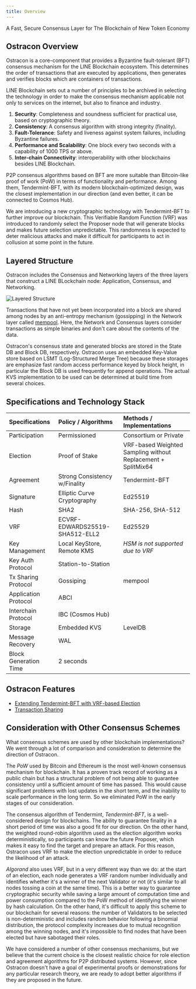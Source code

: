 ```yaml
---
title: Overview
---
```


A Fast, Secure Consensus Layer for The Blockchain of New Token Economy

## Ostracon Overview

Ostracon is a core-component that provides a Byzantine fault-tolerant (BFT) consensus mechanism for the LINE Blockchain ecosystem. This determines the order of transactions that are executed by applications, then generates and verifies blocks which are containers of transactions.

LINE Blockchain sets out a number of principles to be archived in selecting the technology in order to make the consensus mechanism applicable not only to services on the internet, but also to finance and industry.

1. **Security**: Completeness and soundness sufficient for practical use, based on cryptographic theory.
2. **Consistency**: A consensus algorithm with strong integrity (finality).
3. **Fault-Tolerance**: Safety and liveness against system failures, including Byzantine failures.
4. **Performance and Scalability**: One block every two seconds with a capability of 1000 TPS or above.
5. **Inter-chain Connectivity**: interoperability with other blockchains besides LINE Blockchain.

P2P consensus algorithms based on BFT are more suitable than Bitcoin-like proof of work (PoW) in terms of functionality and performance. Among them, Tendermint-BFT, with its modern blockchain-optimized design, was the closest implementation in our direction (and even better, it can be connected to Cosmos Hub).

We are introducing a new cryptographic technology with Tendermint-BFT to further improve our blockchain. This Verifiable Random Function (VRF) was introduced to randomly select the Proposer node that will generate blocks and makes future selection unpredictable. This randomness is expected to deter malicious attacks and make it difficult for participants to act in collusion at some point in the future.

## Layered Structure

Ostracon includes the Consensus and Networking layers of the three layers that construct a LINE BLockchain node: Application, Consensus, and Networking.

![Layered Structure](../static/layered_structure.png)

Transactions that have not yet been incorporated into a block are shared among nodes by an anti-entropy mechanism (gossipping) in the Network layer called [mempool](03-tx-sharing.md). Here, the Network and Consensus layers consider transactions as simple binaries and don't care about the contents of the data.

Ostracon's consensus state and generated blocks are stored in the State DB and Block DB, respectively.  Ostracon uses an embedded Key-Value store based on LSMT (Log-Structured Merge Tree) because these storages are emphasize fast random access performance keyed by block height, in particular the Block DB is used frequently for append operations. The actual KVS implementation to be used can be determined at build time from several choices.

## Specifications and Technology Stack

| Specifications        | Policy / Algorithms            | Methods / Implementations                                    |
|:----------------------|:-------------------------------|:-------------------------------------------------------------|
| Participation         | Permissioned                   | Consortium or Private                                        |
| Election              | Proof of Stake                 | VRF-based Weighted Sampling without Replacement + SplitMix64 |
| Agreement             | Strong Consistency w/Finality  | Tendermint-BFT                                               |
| Signature             | Elliptic Curve Cryptography    | Ed25519                                                      |
| Hash                  | SHA2                           | SHA-256, SHA-512                                             |
| VRF                   | ECVRF-EDWARDS25519-SHA512-ELL2 | Ed25529                                                      |
| Key Management        | Local KeyStore, Remote KMS     | *HSM is not supported due to VRF*                              |
| Key Auth Protocol     | Station-to-Station             |                                                              |
| Tx Sharing Protocol   | Gossiping                      | mempool                                                      |
| Application Protocol  | ABCI                           |                                                              |
| Interchain Protocol   | IBC (Cosmos Hub)               |                                                              |
| Storage               | Embedded KVS                   | LevelDB                                                      |
| Message Recovery      | WAL                            |                                                              |
| Block Generation Time | 2 seconds                      |                                                              |

## Ostracon Features

* [Extending Tendermint-BFT with VRF-based Election](02-consensus.md)
* [Transaction Sharing](03-tx-sharing.md)

## Consideration with Other Consensus Schemes

What consensus schemes are used by other blockchain implementations? We went through a lot of comparison and consideration to determine the direction of Ostracon.

The *PoW* used by Bitcoin and Ethereum is the most well-known consensus mechanism for blockchain. It has a proven track record of working as a public chain but has a structural problem of not being able to guarantee consistency until a sufficient amount of time has passed. This would cause significant problems with lost updates in the short term, and the inability to scale performance in the long term. So we eliminated PoW in the early stages of our consideration.

The consensus algorithm of Tendermint, *Tendermint-BFT*, is a well-considered design for blockchains. The ability to guarantee finality in a short period of time was also a good fit for our direction. On the other hand, the weighted round-robin algorithm used as the election algorithm works deterministically, so participants can know the future Proposer, which makes it easy to find the target and prepare an attack. For this reason, Ostracon uses VRF to make the election unpredictable in order to reduce the likelihood of an attack.

*Algorand* also uses VRF, but in a very different way than we do: at the start of an election, each node generates a VRF random number individually and identifies whether it's a winner of the next Validator or not (it's similar to all nodes tossing a coin at the same time). This is a better way to guarantee cryptographic security while saving a large amount of computation time and power consumption compared to the PoW method of identifying the winner by hash calculation. On the other hand, it's difficult to apply this scheme to our blockchain for several reasons: the number of Validators to be selected is non-deterministic and includes random behavior following a binomial distribution, the protocol complexity increases due to mutual recognition among the winning nodes, and it's impossible to find nodes that have been elected but have sabotaged their roles.

We have considered a number of other consensus mechanisms, but we believe that the current choice is the closest realistic choice for role election and agreement algorithms for P2P distributed systems. However, since Ostracon doesn't have a goal of experimental proofs or demonstrations for any particular research theory, we are ready to adopt better algorithms if they are proposed in the future.

